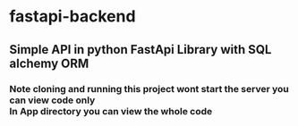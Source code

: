 # fastapi-backend

## Simple API in python FastApi Library with SQL alchemy ORM 

### Note cloning and running this project wont start the server you can view code only<br>In App directory you can view the whole code
